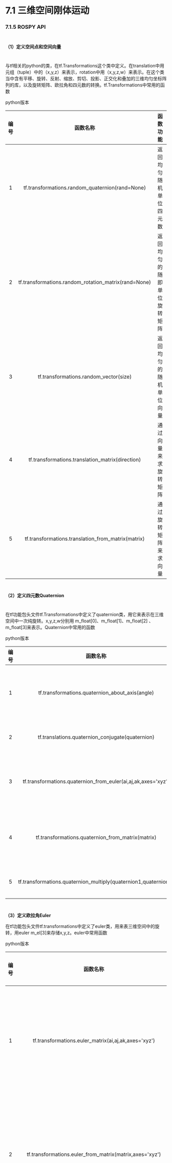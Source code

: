 # 7.1 三维空间刚体运动

### 7.1.5 ROSPY API

$$\quad$$**（1）定义空间点和空间向量**

$$\quad$$    与tf相关的python的类，在tf.Transformations这个类中定义。在translation中用元组（tuple）中的（x,y,z）来表示，rotation中用（x,y,z,w）来表示。在这个类当中含有平移、旋转、反射、缩放、剪切、投影、正交化和叠加的三维均匀坐标阵列的库，以及旋转矩阵、欧拉角和四元数的转换。tf.Transformations中常用的函数

python版本

| 编号 | 函数名称 | 函数功能 |
| :---: | :---: | :---: |
| 1 | tf.transformations.random\_quaternion\(rand=None\) | 返回均匀随机单位四元数 |
| 2 | tf.transformations.random\_rotation\_matrix\(rand=None\) | 返回均匀的随即单位旋转矩阵 |
| 3 | tf.transformations.random\_vector\(size\) | 返回均匀的随机单位向量 |
| 4 | tf.transformations.translation\_matrix\(direction\) | 通过向量来求旋转矩阵 |
| 5 | tf.transformations.translation\_from\_matrix\(matrix\) | 通过旋转矩阵来求向量 |

$$\quad$$**（2）定义四元数Quaternion**

$$\quad$$在tf功能包头文件tf.Transformations中定义了quaternion类，用它来表示在三维空间中一次纯旋转。x,y,z,w分别用 m\_float\[0\]、m\_float\[1\]、m\_float\[2\] 、m\_float\[3\]来表示。Quaternion中常用的函数

python版本

| 编号 | 函数名称 | 函数功能 |
| :---: | :---: | :---: |
| 1 | tf.transformations.quaternion\_about\_axis\(angle\) | 通过旋转轴和旋转角返回四元数 |
| 2 | tf.translations.quaternion\_conjugate\(quaternion\) | 返回四元数的共轭 |
| 3 | tf.transformations.quaternion\_from\_euler\(ai,aj,ak,axes='xyz'\) | 从欧拉角和旋转轴，求四元数 |
| 4 | tf.transformations.quaternion\_from\_matrix\(matrix\) | 从旋转矩阵中，返回四元数 |
| 5 | tf.transformations.quaternion\_multiply\(quaternion1,quaternion2\) | 两个四元数相乘 |

$$\quad$$**（3）定义欧拉角Euler**

在tf功能包头文件tf.transformations中定义了euler类，用来表三维空间中的旋转，用euler m\_el\[3\]来存储x,y,z。euler中常用函数

python版本

| 编号 | 函数名称 | 函数功能 |
| :---: | :---: | :---: |
| 1 | tf.transformations.euler\_matrix\(ai,aj,ak,axes='xyz'\) | 从欧拉角和旋转轴返回旋转矩阵 |
| 2 | tf.transformations.euler\_from\_matrix\(matrix,axes='xyz'\) | 由旋转矩阵和特定的轴得到欧拉角 |
| 3 | tf.transformaions.euler\_from\_quternion\(quaternion,axes='xyz'\) | 由四元数和特定轴求得欧拉角 |



